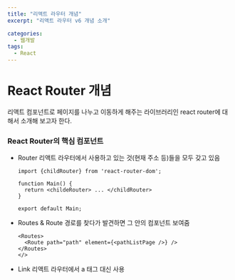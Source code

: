 ```yaml
---
title: "리액트 라우터 개념"
excerpt: "리액트 라우터 v6 개념 소개"

categories:
  - 웹개발
tags:
  - React
---
```


# React Router 개념

리액트 컴포넌트로 페이지를 나누고 이동하게 해주는 라이브러리인 react router에 대해서 소개해 보고자 한다.

### React Router의 핵심 컴포넌트

- Router
  리액트 라우터에서 사용하고 있는 것(현재 주소 등)들을 모두 갖고 있음

  ```
  import {childRouter} from 'react-router-dom';

  function Main() {
    return <childeRouter> ... </childRouter>
  }

  export default Main;
  ```

- Routes & Route
  경로를 찾다가 발견하면 그 안의 컴포넌트 보여줌
  ```
  <Routes>
    <Route path="path" element={<pathListPage />} />
  </Routes>
  </>
  ```
- Link
  리액트 라우터에서 a 태그 대신 사용
